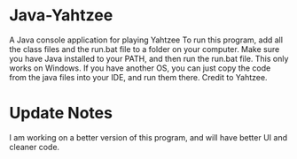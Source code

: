 # Java-Yahtzee
A Java console application for playing Yahtzee
To run this program, add all the class files and the run.bat file to a folder on your computer. Make sure you have Java installed to your PATH, and then run the run.bat file. This only works on Windows. If you have another OS, you can just copy the code from the java files into your IDE, and run them there.
Credit to Yahtzee.
# Update Notes
I am working on a better version of this program, and will have better UI and cleaner code.
